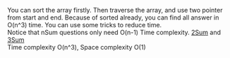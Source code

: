 You can sort the array firstly. Then traverse the array, and use two pointer from start and end. Because of sorted already, you can find all answer in O(n^3) time. You can use some tricks to reduce time.  
Notice that nSum questions only need O(n-1) Time complexity. [2Sum](https://github.com/xienan6/leetcode/tree/master/cpp/twoSum/twoSum.cpp) and [3Sum](https://github.com/xienan6/leetcode/tree/master/cpp/3Sum/3Sum.cpp)  
Time complexity O(n^3), Space complexity O(1)

